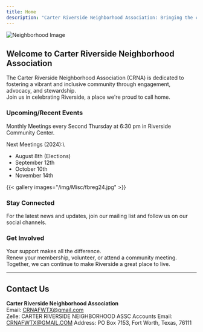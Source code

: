 ```yaml
---
title: Home
description: "Carter Riverside Neighborhood Association: Bringing the community together since 1995."
---
```


![Neighborhood Image](/img/CRNAcover.jpg)

## Welcome to Carter Riverside Neighborhood Association

The Carter Riverside Neighborhood Association (CRNA) is dedicated to fostering a vibrant and inclusive community through engagement, advocacy, and stewardship.\
Join us in celebrating Riverside, a place we're proud to call home.

### Upcoming/Recent Events

Monthly Meetings every Second Thursday at 6:30 pm in Riverside Community Center.

Next Meetings (2024):\
* August 8th (Elections)
* September 12th
* October 10th
* November 14th

{{< gallery images="/img/Misc/fbreg24.jpg" >}}

### Stay Connected

For the latest news and updates, join our mailing list and follow us on our social channels.

### Get Involved

Your support makes all the difference.\
 Renew your membership, volunteer, or attend a community meeting.\
Together, we can continue to make Riverside a great place to live.

---

## Contact Us

**Carter Riverside Neighborhood Association**  
Email: [CRNAFWTX@gmail.com](mailto:CRNAFWTX@gmail.com)  
Zelle: CARTER RIVERSIDE NEIGHBORHOOD ASSC Accounts Email: CRNAFWTX@GMAIL.COM
Address: PO Box 7153, Fort Worth, Texas, 76111
